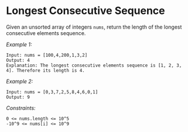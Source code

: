 # Longest Consecutive Sequence

Given an unsorted array of integers `nums`, return the length of the longest consecutive elements sequence.

*Example 1:*

    Input: nums = [100,4,200,1,3,2]
    Output: 4
    Explanation: The longest consecutive elements sequence is [1, 2, 3, 4]. Therefore its length is 4.

*Example 2:*

    Input: nums = [0,3,7,2,5,8,4,6,0,1]
    Output: 9

*Constraints:*

    0 <= nums.length <= 10^5
    -10^9 <= nums[i] <= 10^9

